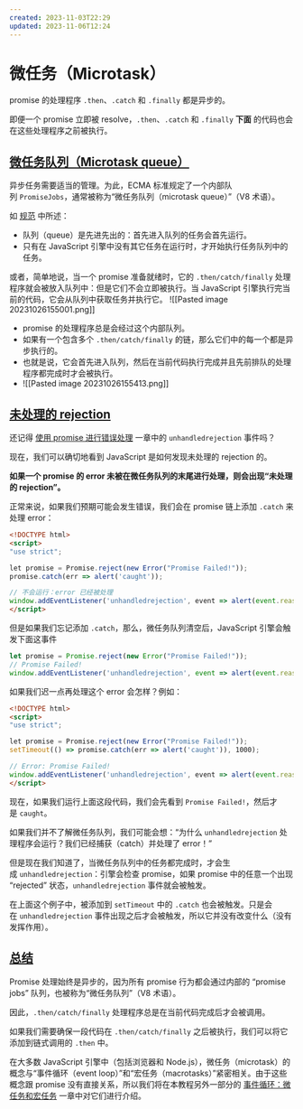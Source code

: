 ```yaml
---
created: 2023-11-03T22:29
updated: 2023-11-06T12:24
---
```

# 微任务（Microtask）

promise 的处理程序 `.then`、`.catch` 和 `.finally` 都是异步的。

即便一个 promise 立即被 resolve，`.then`、`.catch` 和 `.finally` **下面** 的代码也会在这些处理程序之前被执行。

## [微任务队列（Microtask queue）](https://zh.javascript.info/microtask-queue#wei-ren-wu-dui-lie-microtaskqueue)

异步任务需要适当的管理。为此，ECMA 标准规定了一个内部队列 `PromiseJobs`，通常被称为“微任务队列（microtask queue）”（V8 术语）。

如 [规范](https://tc39.github.io/ecma262/#sec-jobs-and-job-queues) 中所述：

- 队列（queue）是先进先出的：首先进入队列的任务会首先运行。
- 只有在 JavaScript 引擎中没有其它任务在运行时，才开始执行任务队列中的任务。

或者，简单地说，当一个 promise 准备就绪时，它的 `.then/catch/finally` 处理程序就会被放入队列中：但是它们不会立即被执行。当 JavaScript 引擎执行完当前的代码，它会从队列中获取任务并执行它。
![[Pasted image 20231026155001.png]]
* promise 的处理程序总是会经过这个内部队列。
* 如果有一个包含多个 `.then/catch/finally` 的链，那么它们中的每一个都是异步执行的。
* 也就是说，它会首先进入队列，然后在当前代码执行完成并且先前排队的处理程序都完成时才会被执行。
* ![[Pasted image 20231026155413.png]]
## [未处理的 rejection](https://zh.javascript.info/microtask-queue#wei-chu-li-de-rejection)

还记得 [使用 promise 进行错误处理](https://zh.javascript.info/promise-error-handling) 一章中的 `unhandledrejection` 事件吗？

现在，我们可以确切地看到 JavaScript 是如何发现未处理的 rejection 的。

**如果一个 promise 的 error 未被在微任务队列的末尾进行处理，则会出现“未处理的 rejection”。**

正常来说，如果我们预期可能会发生错误，我们会在 promise 链上添加 `.catch` 来处理 error：

```html
<!DOCTYPE html>
<script>
"use strict";

let promise = Promise.reject(new Error("Promise Failed!"));
promise.catch(err => alert('caught'));

// 不会运行：error 已经被处理
window.addEventListener('unhandledrejection', event => alert(event.reason));
</script>
```

但是如果我们忘记添加 `.catch`，那么，微任务队列清空后，JavaScript 引擎会触发下面这事件

```js
let promise = Promise.reject(new Error("Promise Failed!")); 
// Promise Failed! 
window.addEventListener('unhandledrejection', event => alert(event.reason));
```

如果我们迟一点再处理这个 error 会怎样？例如：

```html
<!DOCTYPE html>
<script>
"use strict";

let promise = Promise.reject(new Error("Promise Failed!"));
setTimeout(() => promise.catch(err => alert('caught')), 1000);

// Error: Promise Failed!
window.addEventListener('unhandledrejection', event => alert(event.reason));
</script>

```

现在，如果我们运行上面这段代码，我们会先看到 `Promise Failed!`，然后才是 `caught`。

如果我们并不了解微任务队列，我们可能会想：“为什么 `unhandledrejection` 处理程序会运行？我们已经捕获（catch）并处理了 error！”

但是现在我们知道了，当微任务队列中的任务都完成时，才会生成 `unhandledrejection`：引擎会检查 promise，如果 promise 中的任意一个出现 “rejected” 状态，`unhandledrejection` 事件就会被触发。

在上面这个例子中，被添加到 `setTimeout` 中的 `.catch` 也会被触发。只是会在 `unhandledrejection` 事件出现之后才会被触发，所以它并没有改变什么（没有发挥作用）。


## [总结](https://zh.javascript.info/microtask-queue#zong-jie)

Promise 处理始终是异步的，因为所有 promise 行为都会通过内部的 “promise jobs” 队列，也被称为“微任务队列”（V8 术语）。

因此，`.then/catch/finally` 处理程序总是在当前代码完成后才会被调用。

如果我们需要确保一段代码在 `.then/catch/finally` 之后被执行，我们可以将它添加到链式调用的 `.then` 中。

在大多数 JavaScript 引擎中（包括浏览器和 Node.js），微任务（microtask）的概念与“事件循环（event loop）”和“宏任务（macrotasks）”紧密相关。由于这些概念跟 promise 没有直接关系，所以我们将在本教程另外一部分的 [事件循环：微任务和宏任务](https://zh.javascript.info/event-loop) 一章中对它们进行介绍。